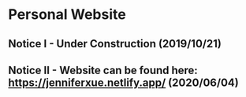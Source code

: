 # Personal Website

## Notice I - Under Construction (2019/10/21)

## Notice II - Website can be found here: https://jenniferxue.netlify.app/ (2020/06/04)

